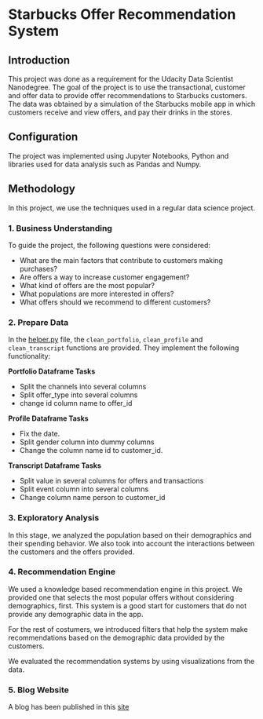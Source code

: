 # Starbucks Offer Recommendation System

## Introduction

This project was done as a requirement for the Udacity Data Scientist
Nanodegree. The goal of the project is to use the transactional,
customer and offer data to provide offer recommendations to Starbucks
customers. The data was obtained by a simulation of the Starbucks
mobile app in which customers receive and view offers, and pay their
drinks in the stores.

## Configuration

The project was implemented using Jupyter Notebooks, Python and
libraries used for data analysis such as Pandas and Numpy. 

## Methodology

In this project, we use the techniques used in a regular data science project.

### 1. Business Understanding

To guide the project, the following questions were considered:

- What are the main factors that contribute to customers making purchases?
- Are offers a way to increase customer engagement?
- What kind of offers are the most popular?
- What populations are more interested in offers?
- What offers should we recommend to different customers?

### 2. Prepare Data

In the [helper.py](https://github.com/MohanCR97/Udacity-Data_Scientist_Nanodegree/blob/master/Starbucks_CapstoneProject/helper.py)
file, the `clean_portfolio`, `clean_profile` and `clean_transcript` functions are
provided. They implement the following functionality:

**Portfolio Dataframe Tasks**
* Split the channels into several columns
* Split offer_type into several columns
* change id column name to offer_id

**Profile Dataframe Tasks**
* Fix the date.
* Split gender column into dummy columns
* Change the column name id to customer_id. 

**Transcript Dataframe Tasks**

* Split value in several columns for offers and transactions
* Split event column into several columns
* Change column name person to customer_id


### 3. Exploratory Analysis

In this stage, we analyzed the population based on their demographics
and their spending behavior. We also took into account the
interactions between the customers and the offers provided.


### 4. Recommendation Engine

We used a knowledge based recommendation engine in this project. We
provided one that selects the most popular offers without considering
demographics, first. This system is a good start for customers that do
not provide any demographic data in the app.

For the rest of costumers, we introduced filters that help the system
make recommendations based on the demographic data provided by the
customers.

We evaluated the recommendation systems by using visualizations from
the data.

### 5. Blog Website

A blog has been published in this [site](https://mohancr97.github.io/Starbucks_CapstoneProject/)
